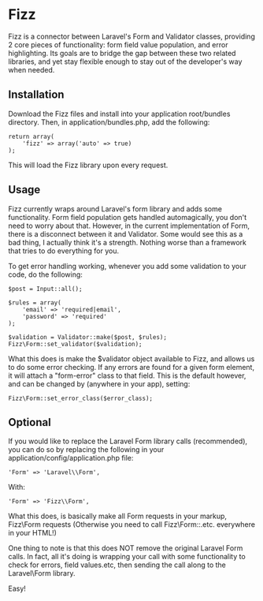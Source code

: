 Fizz
====

Fizz is a connector between Laravel&#39;s Form and Validator classes, providing 2 core pieces of functionality: form field value population, and error highlighting. Its goals are to bridge the gap between these two related libraries, and yet stay flexible enough to stay out of the developer's way when needed.

Installation
------------
Download the Fizz files and install into your application root/bundles directory. Then, in application/bundles.php, add the following:

	return array(
		'fizz' => array('auto' => true)
	);

This will load the Fizz library upon every request.

Usage
-----
Fizz currently wraps around Laravel's form library and adds some functionality. Form field population gets handled automagically, you don't need to worry about that. However, in the current implementation of Form, there is a disconnect between it and Validator. Some would see this as a bad thing, I actually think it's a strength. Nothing worse than a framework that tries to do everything for you.

To get error handling working, whenever you add some validation to your code, do the following:
	
	$post = Input::all();

	$rules = array(
		'email' => 'required|email',
		'password' => 'required'
	);

	$validation = Validator::make($post, $rules);
	Fizz\Form::set_validator($validation);

What this does is make the $validator object available to Fizz, and allows us to do some error checking. If any errors are found for a given form element, it will attach a "form-error" class to that field. This is the default however, and can be changed by (anywhere in your app), setting:

	Fizz\Form::set_error_class($error_class);

Optional
--------
If you would like to replace the Laravel Form library calls (recommended), you can do so by replacing the following in your application/config/application.php file:

	'Form' => 'Laravel\\Form',

With:

	'Form' => 'Fizz\\Form',

What this does, is basically make all Form requests in your markup, Fizz\Form requests (Otherwise you need to call Fizz\Form::.etc. everywhere in your HTML!)

One thing to note is that this does NOT remove the original Laravel Form calls. In fact, all it's doing is wrapping your call with some functionality to check for errors, field values.etc, then sending the call along to the Laravel\Form library.

Easy!
